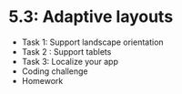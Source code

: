 # 5.3: Adaptive layouts

* Task 1: Support landscape orientation
* Task 2 : Support tablets
* Task 3: Localize your app
* Coding challenge
* Homework